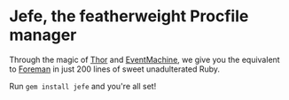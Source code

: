 # Jefe, the featherweight Procfile manager

Through the magic of [Thor](https://github.com/wycats/thor) and [EventMachine](http://rubyeventmachine.com/), we give you the equivalent to [Foreman](https://github.com/ddollar/foreman) in just 200 lines of sweet unadulterated Ruby.

Run `gem install jefe` and you're all set!
